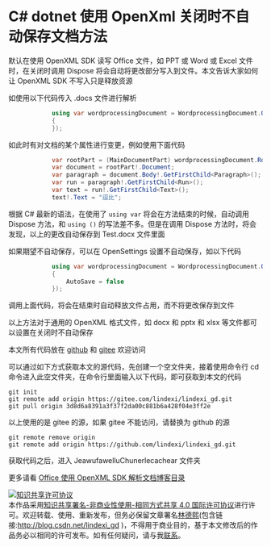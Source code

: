 
# C# dotnet 使用 OpenXml 关闭时不自动保存文档方法

默认在使用 OpenXML SDK 读写 Office 文件，如 PPT 或 Word 或 Excel 文件时，在关闭时调用 Dispose 将会自动将更改部分写入到文件。本文告诉大家如何让 OpenXML SDK 不写入只是释放资源

<!--more-->


<!-- 发布 -->

如使用以下代码传入 .docs 文件进行解析

```csharp
            using var wordprocessingDocument = WordprocessingDocument.Open("Test.docx", isEditable: true, new OpenSettings()
            {
            });
```

如此时有对文档的某个属性进行变更，例如使用下面代码

```csharp
            var rootPart = (MainDocumentPart) wordprocessingDocument.RootPart;
            var document = rootPart!.Document;
            var paragraph = document.Body!.GetFirstChild<Paragraph>();
            var run = paragraph!.GetFirstChild<Run>();
            var text = run!.GetFirstChild<Text>();
            text!.Text = "逗比";
```

根据 C# 最新的语法，在使用了 `using var` 将会在方法结束的时候，自动调用 Dispose 方法，和 `using ()` 的写法差不多。但是在调用 Dispose 方法时，将会发现，以上的更改自动保存到 Test.docx 文件里面

如果期望不自动保存，可以在 OpenSettings 设置不自动保存，如以下代码

```csharp
            using var wordprocessingDocument = WordprocessingDocument.Open("Test.docx", isEditable: true, new OpenSettings()
            {
                AutoSave = false
            });
```

调用上面代码，将会在结束时自动释放文件占用，而不将更改保存到文件

以上方法对于通用的 OpenXML 格式文件，如 docx 和 pptx 和 xlsx 等文件都可以设置在关闭时不自动保存



本文所有代码放在 [github](https://github.com/lindexi/lindexi_gd/tree/3d8d6a8391a3f37f2da00c881b6a428f04e3ff2e/JeawufawelluChunerlecachear) 和 [gitee](https://gitee.com/lindexi/lindexi_gd/tree/3d8d6a8391a3f37f2da00c881b6a428f04e3ff2e/JeawufawelluChunerlecachear) 欢迎访问

可以通过如下方式获取本文的源代码，先创建一个空文件夹，接着使用命令行 cd 命令进入此空文件夹，在命令行里面输入以下代码，即可获取到本文的代码

```
git init
git remote add origin https://gitee.com/lindexi/lindexi_gd.git
git pull origin 3d8d6a8391a3f37f2da00c881b6a428f04e3ff2e
```

以上使用的是 gitee 的源，如果 gitee 不能访问，请替换为 github 的源

```
git remote remove origin
git remote add origin https://github.com/lindexi/lindexi_gd.git
```

获取代码之后，进入 JeawufawelluChunerlecachear 文件夹



更多请看 [Office 使用 OpenXML SDK 解析文档博客目录](https://blog.lindexi.com/post/Office-%E4%BD%BF%E7%94%A8-OpenXML-SDK-%E8%A7%A3%E6%9E%90%E6%96%87%E6%A1%A3%E5%8D%9A%E5%AE%A2%E7%9B%AE%E5%BD%95.html )





<a rel="license" href="http://creativecommons.org/licenses/by-nc-sa/4.0/"><img alt="知识共享许可协议" style="border-width:0" src="https://licensebuttons.net/l/by-nc-sa/4.0/88x31.png" /></a><br />本作品采用<a rel="license" href="http://creativecommons.org/licenses/by-nc-sa/4.0/">知识共享署名-非商业性使用-相同方式共享 4.0 国际许可协议</a>进行许可。欢迎转载、使用、重新发布，但务必保留文章署名[林德熙](http://blog.csdn.net/lindexi_gd)(包含链接:http://blog.csdn.net/lindexi_gd )，不得用于商业目的，基于本文修改后的作品务必以相同的许可发布。如有任何疑问，请与我[联系](mailto:lindexi_gd@163.com)。